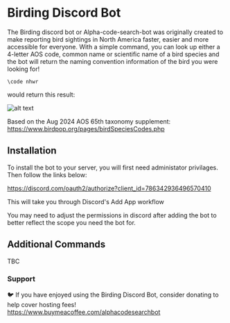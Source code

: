 
# Birding Discord Bot

The Birding discord bot or Alpha-code-search-bot was originally created to make reporting bird sightings in North America faster, easier and more accessible for everyone. With a simple command, you can look up either a 4-letter AOS code, common name or scientific name of a bird species and the bot will return the naming convention information of the bird you were looking for!

```\code nhwr``` 

would return this result: 

![alt text](image.png)

Based on the Aug 2024 AOS 65th taxonomy supplement: 
https://www.birdpop.org/pages/birdSpeciesCodes.php


## Installation


To install the bot to your server, you will first need administator privilages. Then follow the links below: 

https://discord.com/oauth2/authorize?client_id=786342936496570410


This will take you through Discord's Add App workflow

You may need to adjust the permissions in discord after adding the bot to better reflect the scope you need the bot for. 



## Additional Commands

TBC

### Support
🐦 If you have enjoyed using the Birding Discord Bot, consider donating to help cover hosting fees!
  https://www.buymeacoffee.com/alphacodesearchbot 




